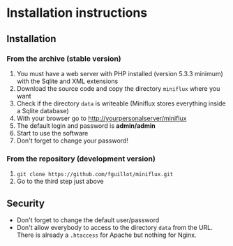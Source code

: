 Installation instructions
=========================

Installation
------------

### From the archive (stable version)

1. You must have a web server with PHP installed (version 5.3.3 minimum) with the Sqlite and XML extensions
2. Download the source code and copy the directory `miniflux` where you want
3. Check if the directory `data` is writeable (Miniflux stores everything inside a Sqlite database)
4. With your browser go to <http://yourpersonalserver/miniflux>
5. The default login and password is **admin/admin**
6. Start to use the software
7. Don't forget to change your password!

### From the repository (development version)

1. `git clone https://github.com/fguillot/miniflux.git`
2. Go to the third step just above

Security
--------

- Don't forget to change the default user/password
- Don't allow everybody to access to the directory `data` from the URL. There is already a `.htaccess` for Apache but nothing for Nginx.

